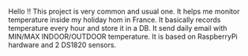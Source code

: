 Hello !!
This project is very common and usual one.
It helps me monitor temperature inside my holiday hom in France.
It basically records temperature every hour and store it in a DB.
It send daily email with MIN/MAX INDOOR/OUTDOOR temperature.
It is based on RaspberryPi hardware and 2 DS1820 sensors.
